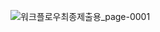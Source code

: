 ![워크플로우최종제출용_page-0001](https://user-images.githubusercontent.com/24911666/102957325-81dc5200-451d-11eb-8e2a-03fc3899cbae.jpg)
